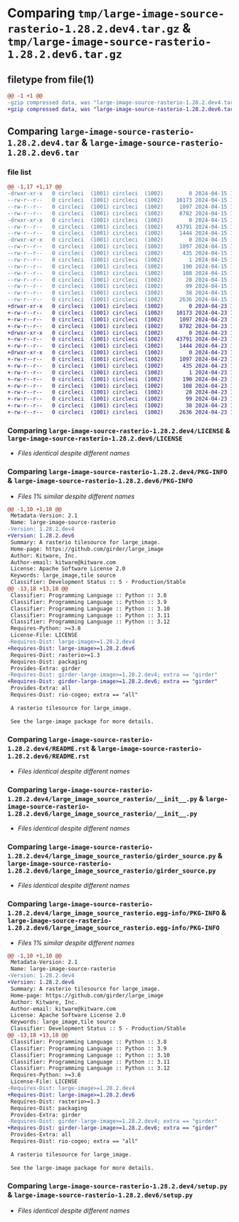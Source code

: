 # Comparing `tmp/large-image-source-rasterio-1.28.2.dev4.tar.gz` & `tmp/large-image-source-rasterio-1.28.2.dev6.tar.gz`

## filetype from file(1)

```diff
@@ -1 +1 @@
-gzip compressed data, was "large-image-source-rasterio-1.28.2.dev4.tar", last modified: Mon Apr 15 12:56:31 2024, max compression
+gzip compressed data, was "large-image-source-rasterio-1.28.2.dev6.tar", last modified: Tue Apr 23 16:02:08 2024, max compression
```

## Comparing `large-image-source-rasterio-1.28.2.dev4.tar` & `large-image-source-rasterio-1.28.2.dev6.tar`

### file list

```diff
@@ -1,17 +1,17 @@
-drwxr-xr-x   0 circleci  (1001) circleci  (1002)        0 2024-04-15 12:56:31.578669 large-image-source-rasterio-1.28.2.dev4/
--rw-r--r--   0 circleci  (1001) circleci  (1002)    10173 2024-04-15 12:56:31.000000 large-image-source-rasterio-1.28.2.dev4/LICENSE
--rw-r--r--   0 circleci  (1001) circleci  (1002)     1097 2024-04-15 12:56:31.578669 large-image-source-rasterio-1.28.2.dev4/PKG-INFO
--rw-r--r--   0 circleci  (1001) circleci  (1002)     8782 2024-04-15 12:56:31.000000 large-image-source-rasterio-1.28.2.dev4/README.rst
-drwxr-xr-x   0 circleci  (1001) circleci  (1002)        0 2024-04-15 12:56:31.574669 large-image-source-rasterio-1.28.2.dev4/large_image_source_rasterio/
--rw-r--r--   0 circleci  (1001) circleci  (1002)    43791 2024-04-15 12:52:04.000000 large-image-source-rasterio-1.28.2.dev4/large_image_source_rasterio/__init__.py
--rw-r--r--   0 circleci  (1001) circleci  (1002)     1444 2024-04-15 12:52:04.000000 large-image-source-rasterio-1.28.2.dev4/large_image_source_rasterio/girder_source.py
-drwxr-xr-x   0 circleci  (1001) circleci  (1002)        0 2024-04-15 12:56:31.578669 large-image-source-rasterio-1.28.2.dev4/large_image_source_rasterio.egg-info/
--rw-r--r--   0 circleci  (1001) circleci  (1002)     1097 2024-04-15 12:56:31.000000 large-image-source-rasterio-1.28.2.dev4/large_image_source_rasterio.egg-info/PKG-INFO
--rw-r--r--   0 circleci  (1001) circleci  (1002)      435 2024-04-15 12:56:31.000000 large-image-source-rasterio-1.28.2.dev4/large_image_source_rasterio.egg-info/SOURCES.txt
--rw-r--r--   0 circleci  (1001) circleci  (1002)        1 2024-04-15 12:56:31.000000 large-image-source-rasterio-1.28.2.dev4/large_image_source_rasterio.egg-info/dependency_links.txt
--rw-r--r--   0 circleci  (1001) circleci  (1002)      190 2024-04-15 12:56:31.000000 large-image-source-rasterio-1.28.2.dev4/large_image_source_rasterio.egg-info/entry_points.txt
--rw-r--r--   0 circleci  (1001) circleci  (1002)      108 2024-04-15 12:56:31.000000 large-image-source-rasterio-1.28.2.dev4/large_image_source_rasterio.egg-info/requires.txt
--rw-r--r--   0 circleci  (1001) circleci  (1002)       28 2024-04-15 12:56:31.000000 large-image-source-rasterio-1.28.2.dev4/large_image_source_rasterio.egg-info/top_level.txt
--rw-r--r--   0 circleci  (1001) circleci  (1002)       99 2024-04-15 12:52:04.000000 large-image-source-rasterio-1.28.2.dev4/pyproject.toml
--rw-r--r--   0 circleci  (1001) circleci  (1002)       38 2024-04-15 12:56:31.578669 large-image-source-rasterio-1.28.2.dev4/setup.cfg
--rw-r--r--   0 circleci  (1001) circleci  (1002)     2636 2024-04-15 12:52:04.000000 large-image-source-rasterio-1.28.2.dev4/setup.py
+drwxr-xr-x   0 circleci  (1001) circleci  (1002)        0 2024-04-23 16:02:08.497470 large-image-source-rasterio-1.28.2.dev6/
+-rw-r--r--   0 circleci  (1001) circleci  (1002)    10173 2024-04-23 16:02:08.000000 large-image-source-rasterio-1.28.2.dev6/LICENSE
+-rw-r--r--   0 circleci  (1001) circleci  (1002)     1097 2024-04-23 16:02:08.497470 large-image-source-rasterio-1.28.2.dev6/PKG-INFO
+-rw-r--r--   0 circleci  (1001) circleci  (1002)     8782 2024-04-23 16:02:08.000000 large-image-source-rasterio-1.28.2.dev6/README.rst
+drwxr-xr-x   0 circleci  (1001) circleci  (1002)        0 2024-04-23 16:02:08.493470 large-image-source-rasterio-1.28.2.dev6/large_image_source_rasterio/
+-rw-r--r--   0 circleci  (1001) circleci  (1002)    43791 2024-04-23 15:56:50.000000 large-image-source-rasterio-1.28.2.dev6/large_image_source_rasterio/__init__.py
+-rw-r--r--   0 circleci  (1001) circleci  (1002)     1444 2024-04-23 15:56:50.000000 large-image-source-rasterio-1.28.2.dev6/large_image_source_rasterio/girder_source.py
+drwxr-xr-x   0 circleci  (1001) circleci  (1002)        0 2024-04-23 16:02:08.493470 large-image-source-rasterio-1.28.2.dev6/large_image_source_rasterio.egg-info/
+-rw-r--r--   0 circleci  (1001) circleci  (1002)     1097 2024-04-23 16:02:08.000000 large-image-source-rasterio-1.28.2.dev6/large_image_source_rasterio.egg-info/PKG-INFO
+-rw-r--r--   0 circleci  (1001) circleci  (1002)      435 2024-04-23 16:02:08.000000 large-image-source-rasterio-1.28.2.dev6/large_image_source_rasterio.egg-info/SOURCES.txt
+-rw-r--r--   0 circleci  (1001) circleci  (1002)        1 2024-04-23 16:02:08.000000 large-image-source-rasterio-1.28.2.dev6/large_image_source_rasterio.egg-info/dependency_links.txt
+-rw-r--r--   0 circleci  (1001) circleci  (1002)      190 2024-04-23 16:02:08.000000 large-image-source-rasterio-1.28.2.dev6/large_image_source_rasterio.egg-info/entry_points.txt
+-rw-r--r--   0 circleci  (1001) circleci  (1002)      108 2024-04-23 16:02:08.000000 large-image-source-rasterio-1.28.2.dev6/large_image_source_rasterio.egg-info/requires.txt
+-rw-r--r--   0 circleci  (1001) circleci  (1002)       28 2024-04-23 16:02:08.000000 large-image-source-rasterio-1.28.2.dev6/large_image_source_rasterio.egg-info/top_level.txt
+-rw-r--r--   0 circleci  (1001) circleci  (1002)       99 2024-04-23 15:56:50.000000 large-image-source-rasterio-1.28.2.dev6/pyproject.toml
+-rw-r--r--   0 circleci  (1001) circleci  (1002)       38 2024-04-23 16:02:08.497470 large-image-source-rasterio-1.28.2.dev6/setup.cfg
+-rw-r--r--   0 circleci  (1001) circleci  (1002)     2636 2024-04-23 15:56:50.000000 large-image-source-rasterio-1.28.2.dev6/setup.py
```

### Comparing `large-image-source-rasterio-1.28.2.dev4/LICENSE` & `large-image-source-rasterio-1.28.2.dev6/LICENSE`

 * *Files identical despite different names*

### Comparing `large-image-source-rasterio-1.28.2.dev4/PKG-INFO` & `large-image-source-rasterio-1.28.2.dev6/PKG-INFO`

 * *Files 1% similar despite different names*

```diff
@@ -1,10 +1,10 @@
 Metadata-Version: 2.1
 Name: large-image-source-rasterio
-Version: 1.28.2.dev4
+Version: 1.28.2.dev6
 Summary: A rasterio tilesource for large_image.
 Home-page: https://github.com/girder/large_image
 Author: Kitware, Inc.
 Author-email: kitware@kitware.com
 License: Apache Software License 2.0
 Keywords: large_image,tile source
 Classifier: Development Status :: 5 - Production/Stable
@@ -13,18 +13,18 @@
 Classifier: Programming Language :: Python :: 3.8
 Classifier: Programming Language :: Python :: 3.9
 Classifier: Programming Language :: Python :: 3.10
 Classifier: Programming Language :: Python :: 3.11
 Classifier: Programming Language :: Python :: 3.12
 Requires-Python: >=3.8
 License-File: LICENSE
-Requires-Dist: large-image>=1.28.2.dev4
+Requires-Dist: large-image>=1.28.2.dev6
 Requires-Dist: rasterio>=1.3
 Requires-Dist: packaging
 Provides-Extra: girder
-Requires-Dist: girder-large-image>=1.28.2.dev4; extra == "girder"
+Requires-Dist: girder-large-image>=1.28.2.dev6; extra == "girder"
 Provides-Extra: all
 Requires-Dist: rio-cogeo; extra == "all"
 
 A rasterio tilesource for large_image.
 
 See the large-image package for more details.
```

### Comparing `large-image-source-rasterio-1.28.2.dev4/README.rst` & `large-image-source-rasterio-1.28.2.dev6/README.rst`

 * *Files identical despite different names*

### Comparing `large-image-source-rasterio-1.28.2.dev4/large_image_source_rasterio/__init__.py` & `large-image-source-rasterio-1.28.2.dev6/large_image_source_rasterio/__init__.py`

 * *Files identical despite different names*

### Comparing `large-image-source-rasterio-1.28.2.dev4/large_image_source_rasterio/girder_source.py` & `large-image-source-rasterio-1.28.2.dev6/large_image_source_rasterio/girder_source.py`

 * *Files identical despite different names*

### Comparing `large-image-source-rasterio-1.28.2.dev4/large_image_source_rasterio.egg-info/PKG-INFO` & `large-image-source-rasterio-1.28.2.dev6/large_image_source_rasterio.egg-info/PKG-INFO`

 * *Files 1% similar despite different names*

```diff
@@ -1,10 +1,10 @@
 Metadata-Version: 2.1
 Name: large-image-source-rasterio
-Version: 1.28.2.dev4
+Version: 1.28.2.dev6
 Summary: A rasterio tilesource for large_image.
 Home-page: https://github.com/girder/large_image
 Author: Kitware, Inc.
 Author-email: kitware@kitware.com
 License: Apache Software License 2.0
 Keywords: large_image,tile source
 Classifier: Development Status :: 5 - Production/Stable
@@ -13,18 +13,18 @@
 Classifier: Programming Language :: Python :: 3.8
 Classifier: Programming Language :: Python :: 3.9
 Classifier: Programming Language :: Python :: 3.10
 Classifier: Programming Language :: Python :: 3.11
 Classifier: Programming Language :: Python :: 3.12
 Requires-Python: >=3.8
 License-File: LICENSE
-Requires-Dist: large-image>=1.28.2.dev4
+Requires-Dist: large-image>=1.28.2.dev6
 Requires-Dist: rasterio>=1.3
 Requires-Dist: packaging
 Provides-Extra: girder
-Requires-Dist: girder-large-image>=1.28.2.dev4; extra == "girder"
+Requires-Dist: girder-large-image>=1.28.2.dev6; extra == "girder"
 Provides-Extra: all
 Requires-Dist: rio-cogeo; extra == "all"
 
 A rasterio tilesource for large_image.
 
 See the large-image package for more details.
```

### Comparing `large-image-source-rasterio-1.28.2.dev4/setup.py` & `large-image-source-rasterio-1.28.2.dev6/setup.py`

 * *Files identical despite different names*

